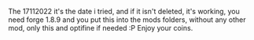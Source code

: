 The 17112022 it's the date i tried, and if it isn't deleted, it's working, you need forge 1.8.9 and you put this into the mods folders, without any other mod, only this and optifine if needed :P
Enjoy your coins.
